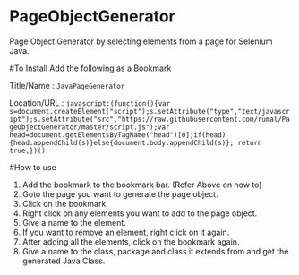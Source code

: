 PageObjectGenerator
===================

Page Object Generator by selecting elements from a page for Selenium Java.

#To Install
Add the following as a Bookmark

Title/Name   :  `JavaPageGenerator`


Location/URL  : `javascript:(function(){var s=document.createElement("script");s.setAttribute("type","text/javascript");s.setAttribute("src","https://raw.githubusercontent.com/rumal/PageObjectGenerator/master/script.js");var head=document.getElementsByTagName("head")[0];if(head){head.appendChild(s)}else{document.body.appendChild(s)}; return true;})()`

#How to use
1. Add the bookmark to the bookmark bar. (Refer Above on how to)
2. Goto the page you want to generate the page object.
3. Click on the bookmark
4. Right click on any elements you want to add to the page object.
5. Give a name to the element.
6. If you want to remove an element, right click on it again.
7. After adding all the elements, click on the bookmark again.
8. Give a name to the class, package and class it extends from and get the generated Java Class.
